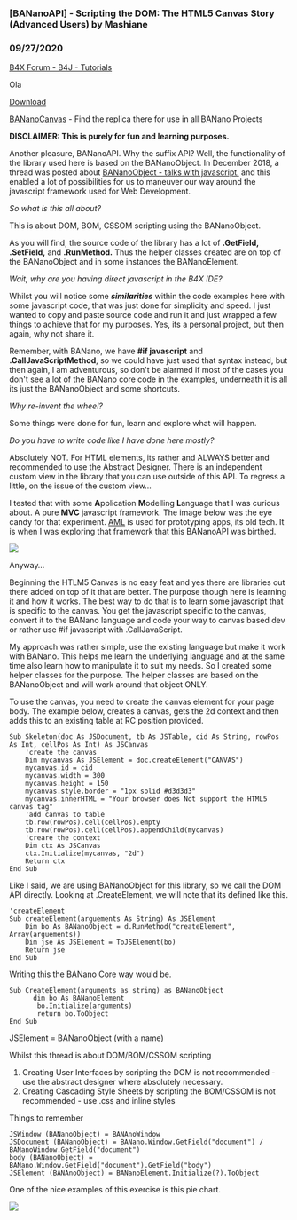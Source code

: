 ### [BANanoAPI] - Scripting the DOM: The HTML5 Canvas Story (Advanced Users) by Mashiane
### 09/27/2020
[B4X Forum - B4J - Tutorials](https://www.b4x.com/android/forum/threads/122802/)

Ola  
  
[Download](https://github.com/Mashiane/BANanoAPI)  
  
[BANanoCanvas](https://www.b4x.com/android/forum/threads/bananocanvas-a-html5-canvas-library.122822/#content) - Find the replica there for use in all BANano Projects  
  
**DISCLAIMER: This is purely for fun and learning purposes.**  
  
Another pleasure, BANanoAPI. Why the suffix API? Well, the functionality of the library used here is based on the BANanoObject. In December 2018, a thread was posted about [BANanoObject - talks with javascript.](https://www.b4x.com/android/forum/threads/banano-bananoobject-talks-with-javascript.100385/#content) and this enabled a lot of possibilities for us to maneuver our way around the javascript framework used for Web Development.  
  
*So what is this all about?*  
  
This is about DOM, BOM, CSSOM scripting using the BANanoObject.  
  
As you will find, the source code of the library has a lot of **.GetField, .SetField,** and **.RunMethod.** Thus the helper classes created are on top of the BANanoObject and in some instances the BANanoElement.  
  
*Wait, why are you having direct javascript in the B4X IDE?*  
  
Whilst you will notice some ***similarities*** within the code examples here with some javascript code, that was just done for simplicity and speed. I just wanted to copy and paste source code and run it and just wrapped a few things to achieve that for my purposes. Yes, its a personal project, but then again, why not share it.  
  
Remember, with BANano, we have **#if javascript** and **.CallJavaScriptMethod**, so we could have just used that syntax instead, but then again, I am adventurous, so don't be alarmed if most of the cases you don't see a lot of the BANano core code in the examples, underneath it is all its just the BANanoObject and some shortcuts.  
  
*Why re-invent the wheel?*  
  
Some things were done for fun, learn and explore what will happen.  
  
*Do you have to write code like I have done here mostly?*  
  
Absolutely NOT. For HTML elements, its rather and ALWAYS better and recommended to use the Abstract Designer. There is an independent custom view in the library that you can use outside of this API. To regress a little, on the issue of the custom view…  
  
I tested that with some **A**pplication **M**odelling **L**anguage that I was curious about. A pure **MVC** javascript framework. The image below was the eye candy for that experiment. [AML](https://www.w3schools.com/appml/default.asp) is used for prototyping apps, its old tech. It is when I was exploring that framework that this BANanoAPI was birthed.  
  
![](https://www.b4x.com/android/forum/attachments/100554)  
  
Anyway…  
  
Beginning the HTLM5 Canvas is no easy feat and yes there are libraries out there added on top of it that are better. The purpose though here is learning it and how it works. The best way to do that is to learn some javascript that is specific to the canvas. You get the javascript specific to the canvas, convert it to the BANano language and code your way to canvas based dev or rather use #if javascript with .CallJavaScript.  
  
My approach was rather simple, use the existing language but make it work with BANano. This helps me learn the underlying language and at the same time also learn how to manipulate it to suit my needs. So I created some helper classes for the purpose. The helper classes are based on the BANanoObject and will work around that object ONLY.   
  
To use the canvas, you need to create the canvas element for your page body. The example below, creates a canvas, gets the 2d context and then adds this to an existing table at RC position provided.  
  

```B4X
Sub Skeleton(doc As JSDocument, tb As JSTable, cid As String, rowPos As Int, cellPos As Int) As JSCanvas  
    'create the canvas  
    Dim mycanvas As JSElement = doc.createElement("CANVAS")  
    mycanvas.id = cid  
    mycanvas.width = 300  
    mycanvas.height = 150  
    mycanvas.style.border = "1px solid #d3d3d3"  
    mycanvas.innerHTML = "Your browser does Not support the HTML5 canvas tag"  
    'add canvas to table  
    tb.row(rowPos).cell(cellPos).empty  
    tb.row(rowPos).cell(cellPos).appendChild(mycanvas)  
    'creare the context  
    Dim ctx As JSCanvas  
    ctx.Initialize(mycanvas, "2d")  
    Return ctx  
End Sub
```

  
  
Like I said, we are using BANanoObject for this library, so we call the DOM API directly. Looking at .CreateElement, we will note that its defined like this.  
  

```B4X
'createElement  
Sub createElement(arguements As String) As JSElement  
    Dim bo As BANanoObject = d.RunMethod("createElement", Array(arguements))  
    Dim jse As JSElement = ToJSElement(bo)  
    Return jse  
End Sub
```

  
  
Writing this the BANano Core way would be.  
  

```B4X
Sub CreateElement(arguments as string) as BANanoObject  
      dim bo As BANanoElement  
       bo.Initialize(arguments)  
       return bo.ToObject  
End Sub
```

  
  
JSElement = BANanoObject (with a name)  
  
Whilst this thread is about DOM/BOM/CSSOM scripting  
  
1. Creating User Interfaces by scripting the DOM is not recommended - use the abstract designer where absolutely necessary.  
2. Creating Cascading Style Sheets by scripting the BOM/CSSOM is not recommended - use .css and inline styles  
  
Things to remember  
  

```B4X
JSWindow (BANanoObject) = BANAnoWindow  
JSDocument (BANanoObject) = BANano.Window.GetField("document") / BANanoWindow.GetField("document")  
body (BANanoObject) = BANano.Window.GetField("document").GetField("body")  
JSElement (BANAnoObject) = BANanoElement.Initialize(?).ToObject
```

  
  
One of the nice examples of this exercise is this pie chart.  
  
![](https://www.b4x.com/android/forum/attachments/100574)